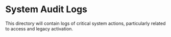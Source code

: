 # System Audit Logs
This directory will contain logs of critical system actions, particularly related to access and legacy activation.
